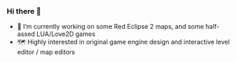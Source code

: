 ### Hi there 👋
- 🔭 I’m currently working on some Red Eclipse 2 maps, and some half-assed LUA/Love2D games
- 🗺️ Highly interested in original game engine design and interactive level editor / map editors
